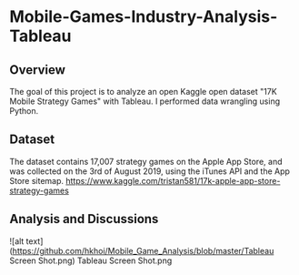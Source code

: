 # Mobile-Games-Industry-Analysis-Tableau

## Overview
The goal of this project is to analyze an open Kaggle open dataset "17K Mobile Strategy Games" with Tableau. I performed data wrangling using Python. 

## Dataset
The dataset contains 17,007 strategy games on the Apple App Store, and was collected on the 3rd of August 2019, using the iTunes API and the App Store sitemap. <https://www.kaggle.com/tristan581/17k-apple-app-store-strategy-games>

## Analysis and Discussions

![alt text](https://github.com/hkhoi/Mobile_Game_Analysis/blob/master/Tableau Screen Shot.png)
Tableau Screen Shot.png



